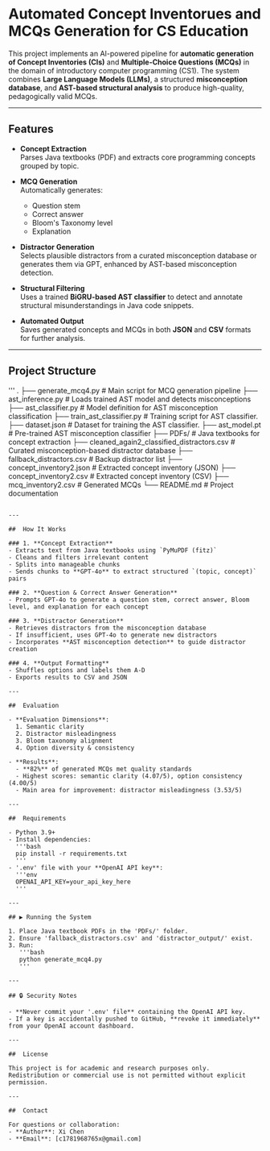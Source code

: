 # Automated Concept Inventorues and MCQs Generation for CS Education

This project implements an AI-powered pipeline for **automatic generation of Concept Inventories (CIs)** and **Multiple-Choice Questions (MCQs)** in the domain of introductory computer programming (CS1). The system combines **Large Language Models (LLMs)**, a structured **misconception database**, and **AST-based structural analysis** to produce high-quality, pedagogically valid MCQs.

---

## Features

- **Concept Extraction**  
  Parses Java textbooks (PDF) and extracts core programming concepts grouped by topic.

- **MCQ Generation**  
  Automatically generates:
  - Question stem
  - Correct answer
  - Bloom's Taxonomy level
  - Explanation

- **Distractor Generation**  
  Selects plausible distractors from a curated misconception database or generates them via GPT, enhanced by AST-based misconception detection.

- **Structural Filtering**  
  Uses a trained **BiGRU-based AST classifier** to detect and annotate structural misunderstandings in Java code snippets.

- **Automated Output**  
  Saves generated concepts and MCQs in both **JSON** and **CSV** formats for further analysis.

---

##  Project Structure

'''
.
├── generate_mcq4.py                 # Main script for MCQ generation pipeline
├── ast_inference.py                  # Loads trained AST model and detects misconceptions
├── ast_classifier.py                 # Model definition for AST misconception classification
├── train_ast_classifier.py           # Training script for AST classifier. 
├── dataset.json                      # Dataset for training the AST classifier.
├── ast_model.pt                       # Pre-trained AST misconception classifier
├── PDFs/                              # Java textbooks for concept extraction
├── cleaned_again2_classified_distractors.csv    # Curated misconception-based distractor database
├── fallback_distractors.csv           # Backup distractor list
├── concept_inventory2.json            # Extracted concept inventory (JSON)
├── concept_inventory2.csv             # Extracted concept inventory (CSV)
├── mcq_inventory2.csv                 # Generated MCQs
└── README.md                          # Project documentation
```

---

##  How It Works

### 1. **Concept Extraction**
- Extracts text from Java textbooks using `PyMuPDF (fitz)`
- Cleans and filters irrelevant content
- Splits into manageable chunks
- Sends chunks to **GPT-4o** to extract structured `(topic, concept)` pairs

### 2. **Question & Correct Answer Generation**
- Prompts GPT-4o to generate a question stem, correct answer, Bloom level, and explanation for each concept

### 3. **Distractor Generation**
- Retrieves distractors from the misconception database
- If insufficient, uses GPT-4o to generate new distractors
- Incorporates **AST misconception detection** to guide distractor creation

### 4. **Output Formatting**
- Shuffles options and labels them A-D
- Exports results to CSV and JSON

---

##  Evaluation

- **Evaluation Dimensions**:
  1. Semantic clarity
  2. Distractor misleadingness
  3. Bloom taxonomy alignment
  4. Option diversity & consistency

- **Results**:
  - **82%** of generated MCQs met quality standards
  - Highest scores: semantic clarity (4.07/5), option consistency (4.00/5)
  - Main area for improvement: distractor misleadingness (3.53/5)

---

##  Requirements

- Python 3.9+
- Install dependencies:
  '''bash
  pip install -r requirements.txt
  '''
- '.env' file with your **OpenAI API key**:
  '''env
  OPENAI_API_KEY=your_api_key_here
  '''

---

## ▶️ Running the System

1. Place Java textbook PDFs in the 'PDFs/' folder.
2. Ensure 'fallback_distractors.csv' and 'distractor_output/' exist.
3. Run:
   '''bash
   python generate_mcq4.py
   '''

---

## 🔒 Security Notes

- **Never commit your '.env' file** containing the OpenAI API key.
- If a key is accidentally pushed to GitHub, **revoke it immediately** from your OpenAI account dashboard.

---

##  License

This project is for academic and research purposes only. Redistribution or commercial use is not permitted without explicit permission.

---

##  Contact

For questions or collaboration:
- **Author**: Xi Chen  
- **Email**: [c1781968765x@gmail.com]
